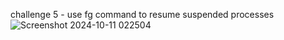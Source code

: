 challenge 5 - use fg command to resume suspended processes
![Screenshot 2024-10-11 022504](https://github.com/user-attachments/assets/e22d661c-2ebb-47e1-9098-86ffee256170)

